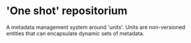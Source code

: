 # 'One shot' repositorium

A metadata management system around 'units'. Units are non-versioned entities that can encapsulate dynamic sets of metadata.


